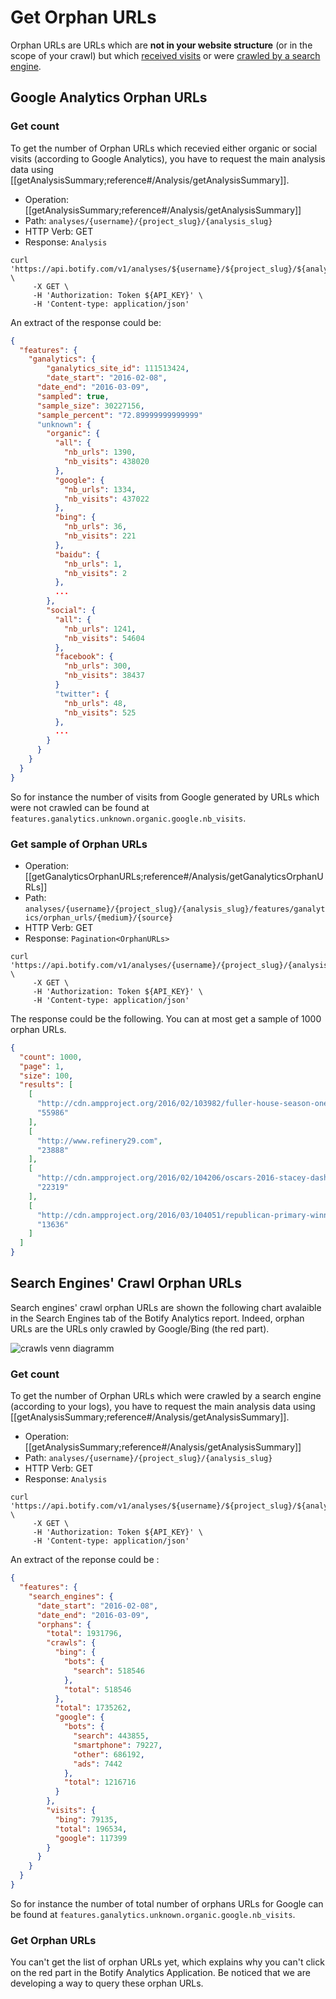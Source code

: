 # Get Orphan URLs

Orphan URLs are URLs which are **not in your website structure** (or in the scope of your crawl) but which [received visits](#google-analytics-orphan-urls) or were [crawled by a search engine](#search-engines-crawl-orphan-urls).


## Google Analytics Orphan URLs

### Get count

To get the number of Orphan URLs which recevied either organic or social visits (according to Google Analytics), you have to request the main analysis data using [[getAnalysisSummary;reference#/Analysis/getAnalysisSummary]].

- Operation: [[getAnalysisSummary;reference#/Analysis/getAnalysisSummary]]
- Path: `analyses/{username}/{project_slug}/{analysis_slug}`
- HTTP Verb: GET
- Response: `Analysis`

```SH
curl 'https://api.botify.com/v1/analyses/${username}/${project_slug}/${analysis_slug}' \
     -X GET \
     -H 'Authorization: Token ${API_KEY}' \
     -H 'Content-type: application/json'
```

An extract of the response could be:

```JSON
{
  "features": {
    "ganalytics": {
        "ganalytics_site_id": 111513424,
        "date_start": "2016-02-08",
      "date_end": "2016-03-09",
      "sampled": true,
      "sample_size": 30227156,
      "sample_percent": "72.89999999999999"
      "unknown": {
        "organic": {
          "all": {
            "nb_urls": 1390,
            "nb_visits": 438020
          },
          "google": {
            "nb_urls": 1334,
            "nb_visits": 437022
          },
          "bing": {
            "nb_urls": 36,
            "nb_visits": 221
          },
          "baidu": {
            "nb_urls": 1,
            "nb_visits": 2
          },
          ...
        },
        "social": {
          "all": {
            "nb_urls": 1241,
            "nb_visits": 54604
          },
          "facebook": {
            "nb_urls": 300,
            "nb_visits": 38437
          }
          "twitter": {
            "nb_urls": 48,
            "nb_visits": 525
          },
          ...
        }
      }
    }
  }
}
```

So for instance the number of visits from Google generated by URLs which were not crawled can be found at `features.ganalytics.unknown.organic.google.nb_visits`.



### Get sample of Orphan URLs

- Operation: [[getGanalyticsOrphanURLs;reference#/Analysis/getGanalyticsOrphanURLs]]
- Path: `analyses/{username}/{project_slug}/{analysis_slug}/features/ganalytics/orphan_urls/{medium}/{source}`
- HTTP Verb: GET
- Response: `Pagination<OrphanURLs>`

```SH
curl 'https://api.botify.com/v1/analyses/{username}/{project_slug}/{analysis_slug}/features/ganalytics/orphan_urls/{medium}/{source}' \
     -X GET \
     -H 'Authorization: Token ${API_KEY}' \
     -H 'Content-type: application/json'
```

The response could be the following. You can at most get a sample of 1000 orphan URLs.

```JSON
{
  "count": 1000,
  "page": 1,
  "size": 100,
  "results": [
    [
      "http://cdn.ampproject.org/2016/02/103982/fuller-house-season-one",
      "55986"
    ],
    [
      "http://www.refinery29.com",
      "23888"
    ],
    [
      "http://cdn.ampproject.org/2016/02/104206/oscars-2016-stacey-dash",
      "22319"
    ],
    [
      "http://cdn.ampproject.org/2016/03/104051/republican-primary-winners-election-results-2016",
      "13636"
    ]
  ]
}
```

## Search Engines' Crawl Orphan URLs

Search engines' crawl orphan URLs are shown the following chart avalaible in the Search Engines tab of the Botify Analytics report. Indeed, orphan URLs are the URLs only crawled by Google/Bing (the red part).

![crawls venn diagramm](https://cloud.githubusercontent.com/assets/1886834/13709330/a0160116-e7b3-11e5-9166-896b2a4753cf.png)

### Get count

To get the number of Orphan URLs which were crawled by a search engine (according to your logs), you have to request the main analysis data using [[getAnalysisSummary;reference#/Analysis/getAnalysisSummary]].

- Operation: [[getAnalysisSummary;reference#/Analysis/getAnalysisSummary]]
- Path: `analyses/{username}/{project_slug}/{analysis_slug}`
- HTTP Verb: GET
- Response: `Analysis`

```SH
curl 'https://api.botify.com/v1/analyses/${username}/${project_slug}/${analysis_slug}' \
     -X GET \
     -H 'Authorization: Token ${API_KEY}' \
     -H 'Content-type: application/json'
```

An extract of the reponse could be :
```JSON
{
  "features": {
    "search_engines": {
      "date_start": "2016-02-08",
      "date_end": "2016-03-09",
      "orphans": {
        "total": 1931796,
        "crawls": {
          "bing": {
            "bots": {
              "search": 518546
            },
            "total": 518546
          },
          "total": 1735262,
          "google": {
            "bots": {
              "search": 443855,
              "smartphone": 79227,
              "other": 686192,
              "ads": 7442
            },
            "total": 1216716
          }
        },
        "visits": {
          "bing": 79135,
          "total": 196534,
          "google": 117399
        }
      }
    }
  }
}
```

So for instance the number of total number of orphans URLs for Google can be found at `features.ganalytics.unknown.organic.google.nb_visits`.



### Get Orphan URLs

You can't get the list of orphan URLs yet, which explains why you can't click on the red part in the Botify Analytics Application. Be noticed that we are developing a way to query these orphan URLs.
